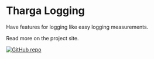 ﻿# Tharga Logging

Have features for logging like easy logging measurements.

Read more on the project site.

[![GitHub repo](https://img.shields.io/github/repo-size/Tharga/Logging?style=flat&logo=github&logoColor=red&label=Repo)](https://github.com/Tharga/Logging)